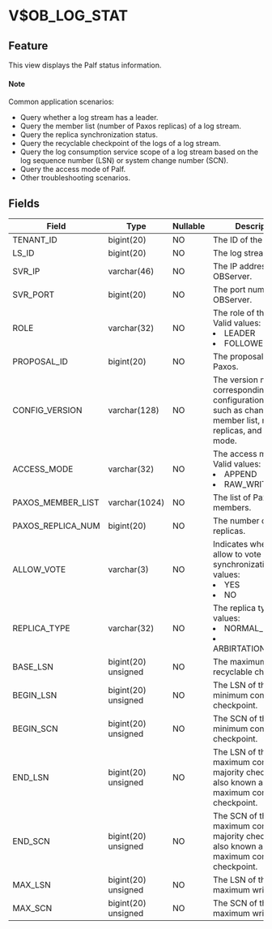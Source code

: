 # V$OB_LOG_STAT
## Feature
This view displays the Palf status information.

<main id="notice" type='explain'>
    <h4>Note</h4>
    <p>Common application scenarios:</p>
    <ul>
    <li>Query whether a log stream has a leader. </li>
    <li>Query the member list (number of Paxos replicas) of a log stream. </li>
    <li>Query the replica synchronization status. </li>
    <li>Query the recyclable checkpoint of the logs of a log stream. </li>
    <li>Query the log consumption service scope of a log stream based on the log sequence number (LSN) or system change number (SCN). </li>
    <li>Query the access mode of Palf. </li>
    <li>Other troubleshooting scenarios. </li>
    </ul>
  </main>

## Fields

| Field | Type | Nullable | Description |
| --- | --- | --- | --- |
| TENANT_ID | bigint(20) | NO | The ID of the tenant. |
| LS_ID | bigint(20) | NO | The log stream ID. |
| SVR_IP | varchar(46) | NO | The IP address of the OBServer. |
| SVR_PORT | bigint(20) | NO | The port number of the OBServer. |
| ROLE | varchar(32) | NO | The role of the replica. Valid values:<li>LEADER<li>FOLLOWER |
| PROPOSAL_ID | bigint(20) | NO | The proposal ID of Paxos. |
| CONFIG_VERSION | varchar(128) | NO | The version number corresponding to the configuration change, such as change of the member list, number of replicas, and access mode. |
| ACCESS_MODE | varchar(32) | NO | The access mode. Valid values:<li>APPEND<li>RAW_WRITE |
| PAXOS_MEMBER_LIST | varchar(1024) | NO | The list of Paxos members. |
| PAXOS_REPLICA_NUM | bigint(20) | NO | The number of Paxos replicas. |
| ALLOW_VOTE | varchar(3) | NO | Indicates whether to allow to vote in log synchronization. Valid values:<li>YES<li>NO |
| REPLICA_TYPE | varchar(32) | NO | The replica type. Valid values:<li>NORMAL_REPLICA<li>ARBIRTATION_REPLICA |
| BASE_LSN | bigint(20) unsigned | NO | The maximum recyclable checkpoint. |
| BEGIN_LSN | bigint(20) unsigned | NO | The LSN of the minimum consumption checkpoint. |
| BEGIN_SCN | bigint(20) unsigned | NO | The SCN of the minimum consumption checkpoint. |
| END_LSN | bigint(20) unsigned | NO | The LSN of the maximum consecutive majority checkpoint, also known as the maximum consumption checkpoint. |
| END_SCN | bigint(20) unsigned | NO | The SCN of the maximum consecutive majority checkpoint, also known as the maximum consumption checkpoint. |
| MAX_LSN | bigint(20) unsigned | NO | The LSN of the maximum write point. |
| MAX_SCN | bigint(20) unsigned | NO | The SCN of the maximum write point. |
